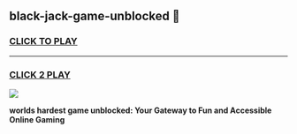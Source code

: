 
## black-jack-game-unblocked 👋
<h3>
<a href="https://premium.freeplayer.one?title=black-jack-game-unblocked&ref=14F">CLICK TO PLAY</a></h3>
<hr>

<h3>
<a href="https://premium.freeplayer.one?title=black-jack-game-unblocked&ref=14F">CLICK 2 PLAY</a>
  
</h3>

<a href="https://premium.freeplayer.one?title=black-jack-game-unblocked&ref=12F/"><img src="https://clearcache.store/games.png"></a>


**worlds hardest game unblocked: Your Gateway to Fun and Accessible Online Gaming**

